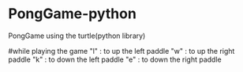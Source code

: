 # PongGame-python
PongGame using the turtle(python library)

#while playing the game
"l" : to up the left paddle
"w" : to up the right paddle
"k" : to down the left paddle
"e" : to down the right paddle

